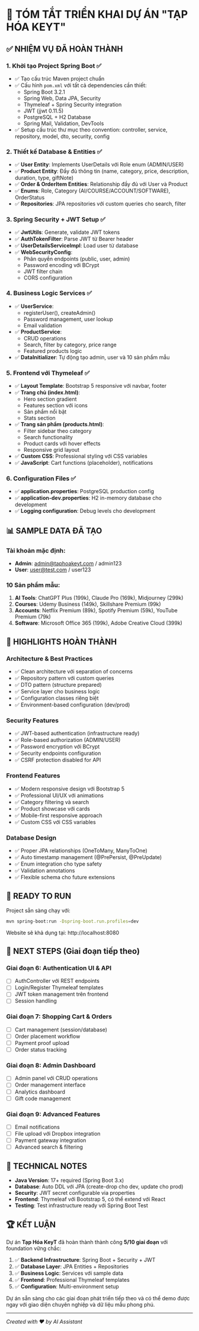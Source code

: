# 🎯 TÓM TẮT TRIỂN KHAI DỰ ÁN "TẠP HÓA KEYT"

## ✅ NHIỆM VỤ ĐÃ HOÀN THÀNH

### 1. Khởi tạo Project Spring Boot ✅
- ✅ Tạo cấu trúc Maven project chuẩn
- ✅ Cấu hình `pom.xml` với tất cả dependencies cần thiết:
  - Spring Boot 3.2.1
  - Spring Web, Data JPA, Security
  - Thymeleaf + Spring Security integration
  - JWT (jjwt 0.11.5)
  - PostgreSQL + H2 Database
  - Spring Mail, Validation, DevTools
- ✅ Setup cấu trúc thư mục theo convention: controller, service, repository, model, dto, security, config

### 2. Thiết kế Database & Entities ✅
- ✅ **User Entity**: Implements UserDetails với Role enum (ADMIN/USER)
- ✅ **Product Entity**: Đầy đủ thông tin (name, category, price, description, duration, type, giftNote)
- ✅ **Order & OrderItem Entities**: Relationship đầy đủ với User và Product
- ✅ **Enums**: Role, Category (AI/COURSE/ACCOUNT/SOFTWARE), OrderStatus
- ✅ **Repositories**: JPA repositories với custom queries cho search, filter

### 3. Spring Security + JWT Setup ✅
- ✅ **JwtUtils**: Generate, validate JWT tokens
- ✅ **AuthTokenFilter**: Parse JWT từ Bearer header
- ✅ **UserDetailsServiceImpl**: Load user từ database
- ✅ **WebSecurityConfig**: 
  - Phân quyền endpoints (public, user, admin)
  - Password encoding với BCrypt
  - JWT filter chain
  - CORS configuration

### 4. Business Logic Services ✅
- ✅ **UserService**: 
  - registerUser(), createAdmin()
  - Password management, user lookup
  - Email validation
- ✅ **ProductService**:
  - CRUD operations
  - Search, filter by category, price range
  - Featured products logic
- ✅ **DataInitializer**: Tự động tạo admin, user và 10 sản phẩm mẫu

### 5. Frontend với Thymeleaf ✅
- ✅ **Layout Template**: Bootstrap 5 responsive với navbar, footer
- ✅ **Trang chủ (index.html)**:
  - Hero section gradient
  - Features section với icons
  - Sản phẩm nổi bật
  - Stats section
- ✅ **Trang sản phẩm (products.html)**:
  - Filter sidebar theo category
  - Search functionality
  - Product cards với hover effects
  - Responsive grid layout
- ✅ **Custom CSS**: Professional styling với CSS variables
- ✅ **JavaScript**: Cart functions (placeholder), notifications

### 6. Configuration Files ✅
- ✅ **application.properties**: PostgreSQL production config
- ✅ **application-dev.properties**: H2 in-memory database cho development
- ✅ **Logging configuration**: Debug levels cho development

## 📊 SAMPLE DATA ĐÃ TẠO

### Tài khoản mặc định:
- **Admin**: admin@taphoakeyt.com / admin123
- **User**: user@test.com / user123

### 10 Sản phẩm mẫu:
1. **AI Tools**: ChatGPT Plus (199k), Claude Pro (169k), Midjourney (299k)
2. **Courses**: Udemy Business (149k), Skillshare Premium (99k)
3. **Accounts**: Netflix Premium (89k), Spotify Premium (59k), YouTube Premium (79k)
4. **Software**: Microsoft Office 365 (199k), Adobe Creative Cloud (399k)

## 🌟 HIGHLIGHTS HOÀN THÀNH

### Architecture & Best Practices
- ✅ Clean architecture với separation of concerns
- ✅ Repository pattern với custom queries
- ✅ DTO pattern (structure prepared)
- ✅ Service layer cho business logic
- ✅ Configuration classes riêng biệt
- ✅ Environment-based configuration (dev/prod)

### Security Features
- ✅ JWT-based authentication (infrastructure ready)
- ✅ Role-based authorization (ADMIN/USER)
- ✅ Password encryption với BCrypt
- ✅ Security endpoints configuration
- ✅ CSRF protection disabled for API

### Frontend Features
- ✅ Modern responsive design với Bootstrap 5
- ✅ Professional UI/UX với animations
- ✅ Category filtering và search
- ✅ Product showcase với cards
- ✅ Mobile-first responsive approach
- ✅ Custom CSS với CSS variables

### Database Design
- ✅ Proper JPA relationships (OneToMany, ManyToOne)
- ✅ Auto timestamp management (@PrePersist, @PreUpdate)
- ✅ Enum integration cho type safety
- ✅ Validation annotations
- ✅ Flexible schema cho future extensions

## 🎯 READY TO RUN

Project sẵn sàng chạy với:
```bash
mvn spring-boot:run -Dspring-boot.run.profiles=dev
```

Website sẽ khả dụng tại: http://localhost:8080

## 🚀 NEXT STEPS (Giai đoạn tiếp theo)

### Giai đoạn 6: Authentication UI & API
- [ ] AuthController với REST endpoints
- [ ] Login/Register Thymeleaf templates
- [ ] JWT token management trên frontend
- [ ] Session handling

### Giai đoạn 7: Shopping Cart & Orders
- [ ] Cart management (session/database)
- [ ] Order placement workflow
- [ ] Payment proof upload
- [ ] Order status tracking

### Giai đoạn 8: Admin Dashboard
- [ ] Admin panel với CRUD operations
- [ ] Order management interface
- [ ] Analytics dashboard
- [ ] Gift code management

### Giai đoạn 9: Advanced Features
- [ ] Email notifications
- [ ] File upload với Dropbox integration
- [ ] Payment gateway integration
- [ ] Advanced search & filtering

## 📝 TECHNICAL NOTES

- **Java Version**: 17+ required (Spring Boot 3.x)
- **Database**: Auto DDL với JPA (create-drop cho dev, update cho prod)
- **Security**: JWT secret configurable via properties
- **Frontend**: Thymeleaf với Bootstrap 5, có thể extend với React
- **Testing**: Test infrastructure ready với Spring Boot Test

## 🏆 KẾT LUẬN

Dự án **Tạp Hóa KeyT** đã hoàn thành thành công **5/10 giai đoạn** với foundation vững chắc:

1. ✅ **Backend Infrastructure**: Spring Boot + Security + JWT
2. ✅ **Database Layer**: JPA Entities + Repositories  
3. ✅ **Business Logic**: Services với sample data
4. ✅ **Frontend**: Professional Thymeleaf templates
5. ✅ **Configuration**: Multi-environment setup

Dự án sẵn sàng cho các giai đoạn phát triển tiếp theo và có thể demo được ngay với giao diện chuyên nghiệp và dữ liệu mẫu phong phú.

---
*Created with ❤️ by AI Assistant* 